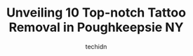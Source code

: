 ---
layout: ampstory
image: https://i0.wp.com/www.depkes.org/wp-content/uploads/2023/06/tattoo-removal-0-in-poughkeepsie-ny-1685822354.jpeg?resize=640,853
author: techidn
featured: false
description: Discover the impressive array of Tattoo Removal options in Poughkeepsie NY, where you can find 10 of the largest Tattoo Removal establishments in the area. From renowned classics to hidden g
title: Unveiling 10 Top-notch Tattoo Removal in Poughkeepsie NY
cover:
   title: Unveiling 10 Top-notch Tattoo Removal in Poughkeepsie NY
   subtitle: Rickpate
   background: https://www.depkes.org/wp-content/uploads/2023/06/tattoo-removal-0-in-poughkeepsie-ny-1685822354.jpeg

pages: 
 - layout: thirds
   top: <h1>#1 The Art of Skin Dermatology- Poughkeepsie</h1>
   bottom: "<p>I highly recommend The Art of Skin for ALL your dermatology needs.  Beautiful offices, kind and knowledgeable staff, and fantastic doctors. Tania is one of a kind and I t</p>"
   background: https://www.depkes.org/wp-content/uploads/2023/06/tattoo-removal-1-in-poughkeepsie-ny-1685822355.png
   backgroundblur: true
 - layout: thirds
   top: <h1>#2 Queen City Tattoo</h1>
   bottom: "<p>It was a bit better then last time on directions that were given. They were more polite and very quick and hard working. The tattoo came out well. Now to see the actual h</p>"
   background: https://www.depkes.org/wp-content/uploads/2023/06/tattoo-removal-2-in-poughkeepsie-ny-1685822355.png
   cta:
      link: https://www.depkes.org/blog/unveiling-10-top-notch-tattoo-removal-in-poughkeepsie-ny/
      text: Unveiling 10 Top-notch Tattoo Removal in Poughkeepsie NY
 - layout: thirds
   top: <h1>#3 Removery Tattoo Removal & Fading</h1>
   bottom: "<p>3979 Albany Post Rd, Hyde Park, NY 12538, United States</p>"
   background: https://www.depkes.org/wp-content/uploads/2023/06/tattoo-removal-3-in-poughkeepsie-ny-1685822356.png
   cta:
      link: https://www.depkes.org/blog/unveiling-10-top-notch-tattoo-removal-in-poughkeepsie-ny/
      text: Unveiling 10 Top-notch Tattoo Removal in Poughkeepsie NY
 - layout: thirds
   top: <h1>#4 Tattoo Voodoo</h1>
   bottom: "<p>516 W Haight Ave, Poughkeepsie, NY 12603, United States</p>"
   background: https://images.unsplash.com/photo-1557672172-298e090bd0f1?ixlib=rb-4.0.3&ixid=MnwxMjA3fDB8MHxwaG90by1wYWdlfHx8fGVufDB8fHx8&auto=format&fit=crop&w=640&h=853&q=80
   cta:
      link: https://www.depkes.org/blog/unveiling-10-top-notch-tattoo-removal-in-poughkeepsie-ny/
      text: Unveiling 10 Top-notch Tattoo Removal in Poughkeepsie NY
 - layout: thirds
   top: <h1>#5 Planet New York Tattoo</h1>
   bottom: "<p>33 Collegeview Ave, Poughkeepsie, NY 12603, United States</p>"
   background: https://images.unsplash.com/photo-1620421680010-0766ff230392?ixlib=rb-4.0.3&ixid=MnwxMjA3fDB8MHxwaG90by1wYWdlfHx8fGVufDB8fHx8&auto=format&fit=crop&w=640&h=853&q=80
   cta:
      link: https://www.depkes.org/blog/unveiling-10-top-notch-tattoo-removal-in-poughkeepsie-ny/
      text: Unveiling 10 Top-notch Tattoo Removal in Poughkeepsie NY
 - layout: thirds
   top: <h1>#6 Fresh Face Skincare & Laser</h1>
   bottom: "<p>1820 NY-376 Unit 2A, Poughkeepsie, NY 12603, United States</p>"
   background: https://images.unsplash.com/photo-1527067829737-402993088e6b?ixlib=rb-4.0.3&ixid=MnwxMjA3fDB8MHxwaG90by1wYWdlfHx8fGVufDB8fHx8&auto=format&fit=crop&w=640&h=853&q=80
   cta:
      link: https://www.depkes.org/blog/unveiling-10-top-notch-tattoo-removal-in-poughkeepsie-ny/
      text: Unveiling 10 Top-notch Tattoo Removal in Poughkeepsie NY
 - layout: thirds
   top: <h1>#7 Ink Therapy</h1>
   bottom: "<p>247 Main St, Poughkeepsie, NY 12601, United States</p>"
   background: https://images.unsplash.com/photo-1515405295579-ba7b45403062?ixlib=rb-4.0.3&ixid=MnwxMjA3fDB8MHxwaG90by1wYWdlfHx8fGVufDB8fHx8&auto=format&fit=crop&w=640&h=853&q=80
   cta:
      link: https://www.depkes.org/blog/unveiling-10-top-notch-tattoo-removal-in-poughkeepsie-ny/
      text: Unveiling 10 Top-notch Tattoo Removal in Poughkeepsie NY
 - layout: thirds
   middle: Continue reading...
   background: https://images.unsplash.com/photo-1604871000636-074fa5117945?ixlib=rb-4.0.3&ixid=MnwxMjA3fDB8MHxwaG90by1wYWdlfHx8fGVufDB8fHx8&auto=format&fit=crop&w=640&h=853&q=80
   cta:
      link: https://www.depkes.org/blog/unveiling-10-top-notch-tattoo-removal-in-poughkeepsie-ny/
      text: Unveiling 10 Top-notch Tattoo Removal in Poughkeepsie NY
      
---